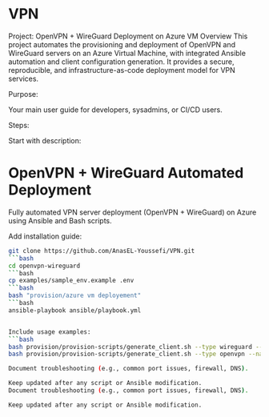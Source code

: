 # VPN
Project: OpenVPN + WireGuard Deployment on Azure VM Overview  This project automates the provisioning and deployment of OpenVPN and WireGuard servers on an Azure Virtual Machine, with integrated Ansible automation and client configuration generation. It provides a secure, reproducible, and infrastructure-as-code deployment model for VPN services.


Purpose:

Your main user guide for developers, sysadmins, or CI/CD users.

Steps:

Start with description:

# OpenVPN + WireGuard Automated Deployment
Fully automated VPN server deployment (OpenVPN + WireGuard) on Azure using Ansible and Bash scripts.


Add installation guide:
```bash
git clone https://github.com/AnasEL-Youssefi/VPN.git
```bash
cd openvpn-wireguard
```bash
cp examples/sample_env.example .env
```bash
bash "provision/azure vm deployement"
```bash
ansible-playbook ansible/playbook.yml


Include usage examples:
```bash
bash provision/provision-scripts/generate_client.sh --type wireguard --name client1
bash provision/provision-scripts/generate_client.sh --type openvpn --name client2

Document troubleshooting (e.g., common port issues, firewall, DNS).

Keep updated after any script or Ansible modification.
Document troubleshooting (e.g., common port issues, firewall, DNS).

Keep updated after any script or Ansible modification.
